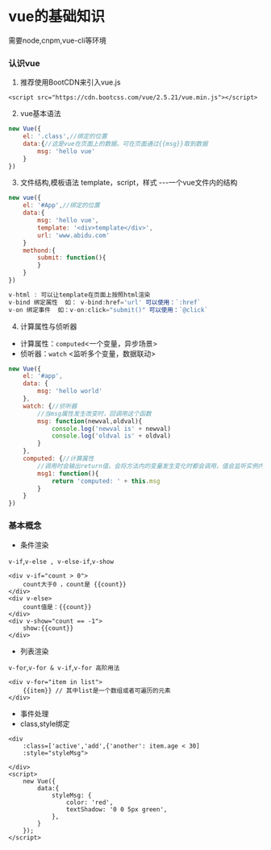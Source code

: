 # vue的基础知识
需要node,cnpm,vue-cli等环境

### 认识vue
1. 推荐使用BootCDN来引入vue.js

```
<script src="https://cdn.bootcss.com/vue/2.5.21/vue.min.js"></script>
```

2. vue基本语法
```javascript
new Vue({
    el: '.class',//绑定的位置
    data:{//这是vue在页面上的数据。可在页面通过{{msg}}取到数据
        msg: 'hello vue' 
    }
})
```

3. 文件结构,模板语法
    template，script，样式 ---一个vue文件内的结构
   
```javascript
new vue({
    el: '#App',//绑定的位置
    data:{
        msg: 'hello vue',
        template: '<div>template</div>',
        url: 'www.abidu.com'
    }
    methond:{
        submit: function(){
        }
    }
})

v-html : 可以让template在页面上按照html渲染
v-bind 绑定属性  如： v-bind:href='url' 可以使用：`:href`
v-on 绑定事件  如：v-on:click="submit()" 可以使用：`@click`

```
 
 4. 计算属性与侦听器
 
- 计算属性：`computed`<一个变量，异步场景> 
- 侦听器：`watch` <监听多个变量，数据联动>
```javaScript
new Vue({
    el: '#app',
    data: {
        msg: 'hello world'
    },
    watch: {//侦听器
        //当msg属性发生改变时，回调用这个函数
        msg: function(newval,oldval){
            console.log('newval is' + newval)
            console.log('oldval is' + oldval)
        }
    },
    computed: {//计算属性
        //调用时会输出return值，会将方法内的变量发生变化时都会调用，值会监听实例内属性，也就是new Vue内部
        msg1: function(){
            return 'computed: ' + this.msg
        }
    }
})
```
 
 
### 基本概念
- 条件渲染

`v-if`,`v-else , v-else-if`,`v-show`

```
<div v-if="count > 0">
	count大于0 ，count是 {{count}}
</div>
<div v-else>
	count值是：{{count}}
</div>
<div v-show="count == -1">
	show:{{count}}
</div>
```

- 列表渲染

`v-for`,`v-for & v-if`,`v-for 高阶用法`

```
<div v-for="item in list">
	{{item}} // 其中list是一个数组或者可遍历的元素
</div>
```

- 事件处理
- class,style绑定

```
<div 
	:class=['active','add',{'another': item.age < 30]
	:style="styleMsg">
	
</div>
<script>
	new Vue({
		data:{
			styleMsg: {
				color: 'red',
				textShadow: '0 0 5px green',
			},
		}
	});
</script>
```